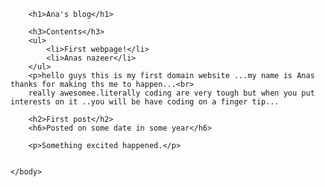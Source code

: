 <!DOCTYPE html>
<html>
    <head>
        <meta charset="utf-8">
        <title>Project: Blog</title>
    </head>
  <style>
    h1
    {background-color:rgb(blue);
    font-family:monospace;}
    body
    {background-color:rgb(purple);}
  
  </style>
    <body>
        
        <h1>Ana's blog</h1>

        <h3>Contents</h3>
        <ul>
            <li>First webpage!</li>
            <li>Anas nazeer</li>
        </ul>
        <p>hello guys this is my first domain website ...my name is Anas thanks for making ths me to happen...<br>
        really awesomee.literally coding are very tough but when you put interests on it ..you will be have coding on a finger tip...
        
        <h2>First post</h2>
        <h6>Posted on some date in some year</h6>
        
        <p>Something excited happened.</p>
        
        
    </body>
</html>
